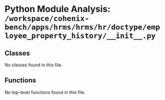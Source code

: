 # Python Module Analysis: `/workspace/cohenix-bench/apps/hrms/hrms/hr/doctype/employee_property_history/__init__.py`

## Classes

No classes found in this file.


## Functions

No top-level functions found in this file.
